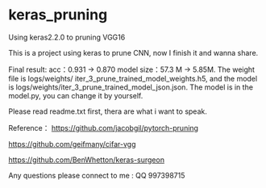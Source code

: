 # keras_pruning
Using keras2.2.0 to pruning VGG16

This is a project using keras to prune CNN, now I finish it and wanna share.

Final result: acc：0.931 -> 0.870    model size：57.3 M -> 5.85M.  The weight file is logs/weights/ iter_3_prune_trained_model_weights.h5, and the model is logs/weights/iter_3_prune_trained_model_json.json.
The model is in the model.py, you can change it by yourself.

Please read readme.txt first, thera are what i want to speak.

Reference：
https://github.com/jacobgil/pytorch-pruning

https://github.com/geifmany/cifar-vgg

https://github.com/BenWhetton/keras-surgeon

Any questions please connect to me : QQ 997398715
